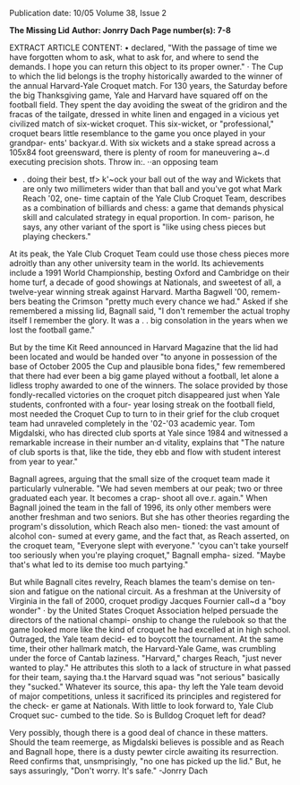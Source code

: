 Publication date: 10/05
Volume 38, Issue 2

**The Missing Lid**
**Author: Jonrry Dach**
**Page number(s): 7-8**

EXTRACT ARTICLE CONTENT:
• 
declared, "With the passage of time we 
have forgotten whom to ask, what to 
ask for, and where to send the demands. 
I hope you can return this object to its 
proper owner." 
· 
The Cup to which the lid belongs is 
the trophy historically awarded to the 
winner of the annual Harvard-Yale 
Croquet match. For 130 years, the 
Saturday before the big Thanksgiving 
game, Yale and Harvard have squared 
off on the football field. They spent the 
day avoiding the sweat of the gridiron 
and the fracas of the tailgate, dressed in 
white linen and engaged in a vicious yet 
civilized match of six-wicket croquet. 
This six-wicket, or "professional," 
croquet bears little resemblance to the 
game you once played in your grandpar-
ents' backyar.d. With six wickets and a 
stake spread across a 105x84 foot 
greensward, there is plenty of room for 
maneuvering 
a~.d executing precision 
shots. Throw in:. ··an opposing team 
- . 
doing their best, tf> k'~ock your ball out 
of the way and Wickets that are only 
two millimeters wider than that ball and 
you've got what Mark Reach '02, one-
time captain of the Yale Club Croquet 
Team, describes as a combination of 
billiards and chess: 
a game that 
demands physical skill and calculated 
strategy in equal proportion. In com-
parison, he says, any other variant of 
the sport is "like using chess pieces but 
playing checkers." 

At its peak, the Yale Club Croquet 
Team could use those chess pieces 
more adroitly than any other university 
team in the world. Its achievements 
include a 1991 World Championship, 
besting Oxford and Cambridge on their 
home turf, a decade of good showings 
at Nationals, and sweetest of all, a 
twelve-year winning streak against 
Harvard. Martha Bagwell '00, remem-
bers beating the Crimson "pretty much 
every chance we had." Asked if she 
remembered a missing lid, Bagnall said, 
"I don't remember the actual trophy 
itself I remember the glory. It was a 
. . 
big consolation in the years when we 
lost the football game." 

But by the time Kit Reed announced 
in Harvard Magazine that the lid had 
been located and would be handed over 
"to anyone in possession of the base of 
October 2005 
the Cup and plausible bona fides," few 
remembered that there had ever been a 
big game played without a football, let 
alone a lidless trophy awarded to one of 
the winners. The solace provided by 
those fondly-recalled victories on the 
croquet pitch disappeared just when 
Yale students, confronted with a four-
year losing streak on the football field, 
most needed the Croquet Cup to turn 
to in their grief for the club croquet 
team had unraveled completely in 
the 
'02-'03 
academic 
year. 
Tom 
Migdalski, who has directed club sports 
at Yale since 1984 and witnessed a 
remarkable increase in their number 
an·d vitality, explains that "The nature 
of club sports is that, like the tide, they 
ebb and flow with student interest from 
year to year." 

Bagnall agrees, arguing that the 
small size of the croquet team made it 
particularly vulnerable. "We had seven 
members at our peak; two or three 
graduated each year. It becomes a crap-
shoot all ove.r. again." When Bagnall 
joined the team in the fall of 1996, its 
only other members were another 
freshman and two seniors. But she has 
other theories regarding the program's 
dissolution, which Reach also men-
tioned: the vast amount of alcohol con-
sumed at every game, and the fact that, 
as Reach asserted, on the croquet team, 
"Everyone slept with everyone." 'cyou 
can't take yourself too seriously when 
you're playing croquet," Bagnall empha-
sized. "Maybe that's what led to its 
demise 
too much partying." 

But while Bagnall cites revelry, 
Reach blames the team's demise on ten-
sion and fatigue on the national circuit. 
As a freshman at the University of 
Virginia in the fall of 2000, croquet 
prodigy Jacques Fournier 
call~d a 
"boy wonder" · by the United States 
Croquet Association 
helped persuade 
the directors of the national champi-
onship to change the rulebook so that 
the game looked more like the kind of 
croquet he had excelled at in high 
school. Outraged, the Yale team decid-
ed to boycott the tournament. At the 
same time, their other hallmark match, 
the Harvard-Yale Game, was crumbling 
under the force of Cantab laziness. 
"Harvard," charges Reach, "just never 
wanted to play." He attributes this sloth 
to a lack of structure in what passed for 
their team, saying tha.t the Harvard 
squad was "not serious" 
basically they 
"sucked." Whatever its source, this apa-
thy left the Yale team devoid of major 
competitions, unless it sacrificed its 
principles and registered for the check-
er game at Nationals. With little to look 
forward to, Yale Club Croquet suc-
cumbed to the tide. So is Bulldog 
Croquet left for dead? 

Very possibly, though there is a 
good deal of chance in these matters. 
Should the team reemerge, as Migdalski 
believes is possible and as Reach and 
Bagnall hope, there is a dusty pewter 
circle awaiting its resurrection. Reed 
confirms that, unsmprisingly, "no one 
has picked up the lid." But, he says 
assuringly, "Don't worry. It's safe." 
-Jonrry Dach